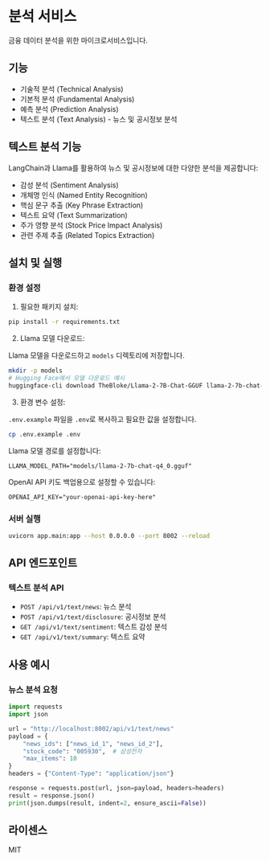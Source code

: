 # 분석 서비스

금융 데이터 분석을 위한 마이크로서비스입니다.

## 기능

- 기술적 분석 (Technical Analysis)
- 기본적 분석 (Fundamental Analysis)
- 예측 분석 (Prediction Analysis)
- 텍스트 분석 (Text Analysis) - 뉴스 및 공시정보 분석

## 텍스트 분석 기능

LangChain과 Llama를 활용하여 뉴스 및 공시정보에 대한 다양한 분석을 제공합니다:

- 감성 분석 (Sentiment Analysis)
- 개체명 인식 (Named Entity Recognition)
- 핵심 문구 추출 (Key Phrase Extraction)
- 텍스트 요약 (Text Summarization)
- 주가 영향 분석 (Stock Price Impact Analysis)
- 관련 주제 추출 (Related Topics Extraction)

## 설치 및 실행

### 환경 설정

1. 필요한 패키지 설치:

```bash
pip install -r requirements.txt
```

2. Llama 모델 다운로드:

Llama 모델을 다운로드하고 `models` 디렉토리에 저장합니다.

```bash
mkdir -p models
# Hugging Face에서 모델 다운로드 예시
huggingface-cli download TheBloke/Llama-2-7B-Chat-GGUF llama-2-7b-chat-q4_0.gguf --local-dir models
```

3. 환경 변수 설정:

`.env.example` 파일을 `.env`로 복사하고 필요한 값을 설정합니다.

```bash
cp .env.example .env
```

Llama 모델 경로를 설정합니다:

```
LLAMA_MODEL_PATH="models/llama-2-7b-chat-q4_0.gguf"
```

OpenAI API 키도 백업용으로 설정할 수 있습니다:

```
OPENAI_API_KEY="your-openai-api-key-here"
```

### 서버 실행

```bash
uvicorn app.main:app --host 0.0.0.0 --port 8002 --reload
```

## API 엔드포인트

### 텍스트 분석 API

- `POST /api/v1/text/news`: 뉴스 분석
- `POST /api/v1/text/disclosure`: 공시정보 분석
- `GET /api/v1/text/sentiment`: 텍스트 감성 분석
- `GET /api/v1/text/summary`: 텍스트 요약

## 사용 예시

### 뉴스 분석 요청

```python
import requests
import json

url = "http://localhost:8002/api/v1/text/news"
payload = {
    "news_ids": ["news_id_1", "news_id_2"],
    "stock_code": "005930",  # 삼성전자
    "max_items": 10
}
headers = {"Content-Type": "application/json"}

response = requests.post(url, json=payload, headers=headers)
result = response.json()
print(json.dumps(result, indent=2, ensure_ascii=False))
```

## 라이센스

MIT 